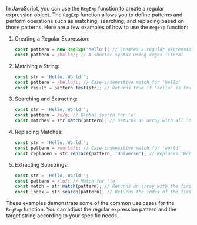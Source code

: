 In JavaScript, you can use the `RegExp` function to create a regular expression object. The `RegExp` function allows you to define patterns and perform operations such as matching, searching, and replacing based on those patterns. Here are a few examples of how to use the `RegExp` function:

1. Creating a Regular Expression:
   ```javascript
   const pattern = new RegExp('hello'); // Creates a regular expression that matches the word 'hello'
   const pattern = /hello/; // A shorter syntax using regex literal
   ```

2. Matching a String:
   ```javascript
   const str = 'Hello, World!';
   const pattern = /hello/i; // Case-insensitive match for 'hello'
   const result = pattern.test(str); // Returns true if 'hello' is found in the string
   ```

3. Searching and Extracting:
   ```javascript
   const str = 'Hello, World!';
   const pattern = /o/g; // Global search for 'o'
   const matches = str.match(pattern); // Returns an array with all 'o' occurrences ['o', 'o']
   ```

4. Replacing Matches:
   ```javascript
   const str = 'Hello, World!';
   const pattern = /world/i; // Case-insensitive match for 'world'
   const replaced = str.replace(pattern, 'Universe'); // Replaces 'World' with 'Universe'
   ```

5. Extracting Substrings:
   ```javascript
   const str = 'Hello, World!';
   const pattern = /lo/; // Match for 'lo'
   const match = str.match(pattern); // Returns an array with the first match ['lo']
   const index = str.search(pattern); // Returns the index of the first match 3
   ```

These examples demonstrate some of the common use cases for the `RegExp` function. You can adjust the regular expression pattern and the target string according to your specific needs.